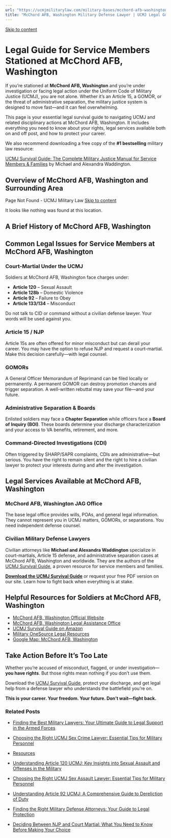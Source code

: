 ```yaml
---
url: "https://ucmjmilitarylaw.com/military-bases/mcchord-afb-washington-military-defense-lawyer-ucmj-legal-guide/"
title: "McChord AFB, Washington Military Defense Lawyer | UCMJ Legal Guide"
---
```


[Skip to content](https://ucmjmilitarylaw.com/military-bases/mcchord-afb-washington-military-defense-lawyer-ucmj-legal-guide/#content)

# Legal Guide for Service Members Stationed at McChord AFB, Washington

If you’re stationed at **McChord AFB, Washington** and you’re under investigation or facing legal action under the Uniform Code of Military Justice (UCMJ), you are not alone. Whether it’s an Article 15, a GOMOR, or the threat of administrative separation, the military justice system is designed to move fast—and it can feel overwhelming.

This page is your essential legal survival guide to navigating UCMJ and related disciplinary actions at McChord AFB, Washington. It includes everything you need to know about your rights, legal services available both on and off post, and how to protect your career.

We also recommend downloading a free copy of the **#1 bestselling** military law resource:

[UCMJ Survival Guide: The Complete Military Justice Manual for Service Members & Families](https://www.amazon.com/dp/B0FCDD3B2Z) by Michael and Alexandra Waddington.

## Overview of McChord AFB, Washington and Surrounding Area

Page Not Found - UCMJ Military Law [Skip to content](https://ucmjmilitarylaw.com/military-bases/mcchord-afb-washington-military-defense-lawyer-ucmj-legal-guide/%7Blocation7#content)

It looks like nothing was found at this location.

## A Brief History of McChord AFB, Washington

## Common Legal Issues for Service Members at McChord AFB, Washington

### Court-Martial Under the UCMJ

Soldiers at McChord AFB, Washington face charges under:

- **Article 120** – Sexual Assault
- **Article 128b** – Domestic Violence
- **Article 92** – Failure to Obey
- **Article 133/134** – Misconduct

Do not talk to CID or command without a civilian defense lawyer. Your words will be used against you.

### Article 15 / NJP

Article 15s are often offered for minor misconduct but can derail your career. You may have the option to refuse NJP and request a court-martial. Make this decision carefully—with legal counsel.

### GOMORs

A General Officer Memorandum of Reprimand can be filed locally or permanently. A permanent GOMOR can destroy promotion chances and trigger separation. A well-written rebuttal may save your file—and your future.

### Administrative Separation & Boards

Enlisted soldiers may face a **Chapter Separation** while officers face a **Board of Inquiry (BOI)**. These boards determine your discharge characterization and your access to VA benefits, retirement, and more.

### Command-Directed Investigations (CDI)

Often triggered by SHARP/SAPR complaints, CDIs are administrative—but serious. You have the right to remain silent and the right to hire a civilian lawyer to protect your interests during and after the investigation.

## Legal Services Available at McChord AFB, Washington

### McChord AFB, Washington JAG Office

The base legal office provides wills, POAs, and general legal information. They cannot represent you in UCMJ matters, GOMORs, or separations. You need independent defense counsel.

### Civilian Military Defense Lawyers

Civilian attorneys like **Michael and Alexandra Waddington** specialize in court-martials, Article 15 defense, and administrative separation cases at McChord AFB, Washington and worldwide. They are the authors of the [UCMJ Survival Guide](https://www.amazon.com/dp/B0FCDD3B2Z), a proven resource for service members and families.

**[Download the UCMJ Survival Guide](https://www.amazon.com/dp/B0FCDD3B2Z)** or request your free PDF version on our site. Learn how to fight back when everything is at stake.

## Helpful Resources for Soldiers at McChord AFB, Washington

- [McChord AFB, Washington Official Website](https://ucmjmilitarylaw.com/military-bases/mcchord-afb-washington-military-defense-lawyer-ucmj-legal-guide/%7Blocation12%7D)
- [McChord AFB, Washington Legal Assistance Office](https://ucmjmilitarylaw.com/military-bases/mcchord-afb-washington-military-defense-lawyer-ucmj-legal-guide/%7Blocation13%7D)
- [UCMJ Survival Guide on Amazon](https://www.amazon.com/dp/B0FCDD3B2Z)
- [Military OneSource Legal Resources](https://www.militaryonesource.mil/legal/)
- [Google Map: McChord AFB, Washington](https://ucmjmilitarylaw.com/military-bases/mcchord-afb-washington-military-defense-lawyer-ucmj-legal-guide/%7Blocation14%7D)

## Take Action Before It’s Too Late

Whether you’re accused of misconduct, flagged, or under investigation— **you have rights**. But those rights mean nothing if you don’t use them.

Download the [UCMJ Survival Guide](https://www.amazon.com/dp/B0FCDD3B2Z), protect your discharge, and get legal help from a defense lawyer who understands the battlefield you’re on.

**This is your career. Your freedom. Your future. Don’t wait—fight back.**

### Related Posts

- [Finding the Best Military Lawyers: Your Ultimate Guide to Legal Support in the Armed Forces](https://ucmjmilitarylaw.com/best-military-lawyers/)
- [Choosing the Right UCMJ Sex Crime Lawyer: Essential Tips for Military Personnel](https://ucmjmilitarylaw.com/ucmj-sex-crime-lawyer/)
- [Resources](https://ucmjmilitarylaw.com/resources/)
- [Understanding Article 120 UCMJ: Key Insights into Sexual Assault and Offenses in the Military](https://ucmjmilitarylaw.com/what-is-article-120-ucmj/)

- [Choosing the Right UCMJ Sex Assault Lawyer: Essential Tips for Military Personnel](https://ucmjmilitarylaw.com/ucmj-sex-assault-lawyer/)
- [Understanding Article 92 UCMJ: A Comprehensive Guide to Dereliction of Duty](https://ucmjmilitarylaw.com/article-92-ucmj-dereliction-of-duty/)
- [Finding the Right Military Defense Attorneys: Your Guide to Legal Protection](https://ucmjmilitarylaw.com/military-defense-attorneys/)
- [Deciding Between NJP and Court Martial: What You Need to Know Before Making Your Choice](https://ucmjmilitarylaw.com/should-i-turn-down-njp-and-demand-a-court-martial/)